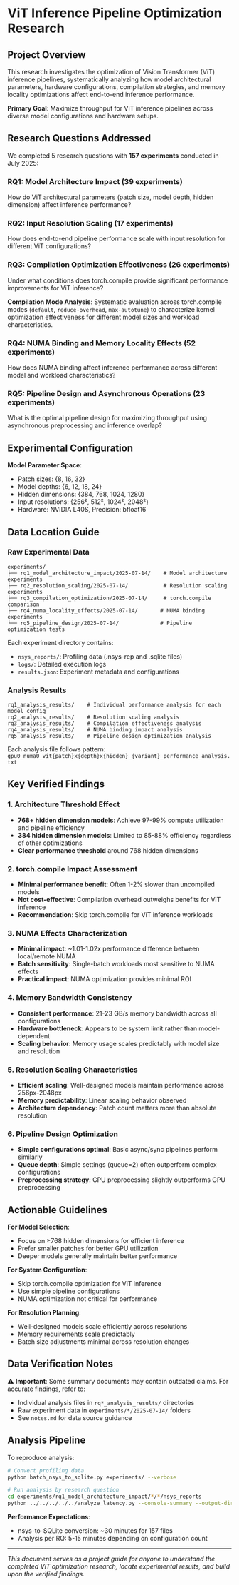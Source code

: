 # ViT Inference Pipeline Optimization Research

## Project Overview

This research investigates the optimization of Vision Transformer (ViT) inference pipelines, systematically analyzing how model architectural parameters, hardware configurations, compilation strategies, and memory locality optimizations affect end-to-end inference performance.

**Primary Goal**: Maximize throughput for ViT inference pipelines across diverse model configurations and hardware setups.

## Research Questions Addressed

We completed 5 research questions with **157 experiments** conducted in July 2025:

### RQ1: Model Architecture Impact (39 experiments)
How do ViT architectural parameters (patch size, model depth, hidden dimension) affect inference performance?

### RQ2: Input Resolution Scaling (17 experiments) 
How does end-to-end pipeline performance scale with input resolution for different ViT configurations?

### RQ3: Compilation Optimization Effectiveness (26 experiments)
Under what conditions does torch.compile provide significant performance improvements for ViT inference?

**Compilation Mode Analysis**: Systematic evaluation across torch.compile modes (`default`, `reduce-overhead`, `max-autotune`) to characterize kernel optimization effectiveness for different model sizes and workload characteristics.

### RQ4: NUMA Binding and Memory Locality Effects (52 experiments)
How does NUMA binding affect inference performance across different model and workload characteristics?

### RQ5: Pipeline Design and Asynchronous Operations (23 experiments)
What is the optimal pipeline design for maximizing throughput using asynchronous preprocessing and inference overlap?

## Experimental Configuration

**Model Parameter Space**:
- Patch sizes: {8, 16, 32}
- Model depths: {6, 12, 18, 24} 
- Hidden dimensions: {384, 768, 1024, 1280}
- Input resolutions: {256², 512², 1024², 2048²}
- Hardware: NVIDIA L40S, Precision: bfloat16

## Data Location Guide

### Raw Experimental Data
```
experiments/
├── rq1_model_architecture_impact/2025-07-14/    # Model architecture experiments
├── rq2_resolution_scaling/2025-07-14/           # Resolution scaling experiments  
├── rq3_compilation_optimization/2025-07-14/     # torch.compile comparison
├── rq4_numa_locality_effects/2025-07-14/       # NUMA binding experiments
└── rq5_pipeline_design/2025-07-14/             # Pipeline optimization tests
```

Each experiment directory contains:
- `nsys_reports/`: Profiling data (.nsys-rep and .sqlite files)
- `logs/`: Detailed execution logs
- `results.json`: Experiment metadata and configurations

### Analysis Results 
```
rq1_analysis_results/    # Individual performance analysis for each model config
rq2_analysis_results/    # Resolution scaling analysis 
rq3_analysis_results/    # Compilation effectiveness analysis
rq4_analysis_results/    # NUMA binding impact analysis
rq5_analysis_results/    # Pipeline design optimization analysis
```

Each analysis file follows pattern: `gpu0_numa0_vit{patch}x{depth}x{hidden}_{variant}_performance_analysis.txt`

## Key Verified Findings

### 1. Architecture Threshold Effect
- **768+ hidden dimension models**: Achieve 97-99% compute utilization and pipeline efficiency
- **384 hidden dimension models**: Limited to 85-88% efficiency regardless of other optimizations
- **Clear performance threshold** around 768 hidden dimensions

### 2. torch.compile Impact Assessment
- **Minimal performance benefit**: Often 1-2% slower than uncompiled models
- **Not cost-effective**: Compilation overhead outweighs benefits for ViT inference
- **Recommendation**: Skip torch.compile for ViT inference workloads

### 3. NUMA Effects Characterization  
- **Minimal impact**: ~1.01-1.02x performance difference between local/remote NUMA
- **Batch sensitivity**: Single-batch workloads most sensitive to NUMA effects
- **Practical impact**: NUMA optimization provides minimal ROI

### 4. Memory Bandwidth Consistency
- **Consistent performance**: 21-23 GB/s memory bandwidth across all configurations
- **Hardware bottleneck**: Appears to be system limit rather than model-dependent
- **Scaling behavior**: Memory usage scales predictably with model size and resolution

### 5. Resolution Scaling Characteristics
- **Efficient scaling**: Well-designed models maintain performance across 256px-2048px
- **Memory predictability**: Linear scaling behavior observed
- **Architecture dependency**: Patch count matters more than absolute resolution

### 6. Pipeline Design Optimization
- **Simple configurations optimal**: Basic async/sync pipelines perform similarly  
- **Queue depth**: Simple settings (queue=2) often outperform complex configurations
- **Preprocessing strategy**: CPU preprocessing slightly outperforms GPU preprocessing

## Actionable Guidelines

**For Model Selection**:
- Focus on ≥768 hidden dimensions for efficient inference
- Prefer smaller patches for better GPU utilization
- Deeper models generally maintain better performance

**For System Configuration**:
- Skip torch.compile optimization for ViT inference
- Use simple pipeline configurations 
- NUMA optimization not critical for performance

**For Resolution Planning**:
- Well-designed models scale efficiently across resolutions
- Memory requirements scale predictably
- Batch size adjustments minimal across resolution changes

## Data Verification Notes

⚠️ **Important**: Some summary documents may contain outdated claims. For accurate findings, refer to:
- Individual analysis files in `rq*_analysis_results/` directories
- Raw experiment data in `experiments/*/2025-07-14/` folders
- See `notes.md` for data source guidance

## Analysis Pipeline

To reproduce analysis:
```bash
# Convert profiling data 
python batch_nsys_to_sqlite.py experiments/ --verbose

# Run analysis by research question
cd experiments/rq1_model_architecture_impact/*/*/nsys_reports
python ../../../../../analyze_latency.py --console-summary --output-dir ../../../../../rq1_analysis_results *.sqlite
```

**Performance Expectations**: 
- nsys-to-SQLite conversion: ~30 minutes for 157 files
- Analysis per RQ: 5-15 minutes depending on configuration count

---

*This document serves as a project guide for anyone to understand the completed ViT optimization research, locate experimental results, and build upon the verified findings.*
